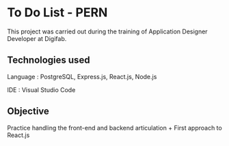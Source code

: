 # **To Do List - PERN**

This project was carried out during the training of Application Designer Developer at Digifab.

## Technologies used

Language : PostgreSQL, Express.js, React.js, Node.js

IDE : Visual Studio Code

## Objective

Practice handling the front-end and backend articulation + First approach to React.js
